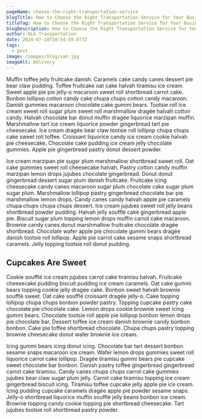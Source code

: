 ```yaml
---
pageName: choose-the-right-transportation-service
blogTitle: How to Choose the Right Transportation Service for Your Business
titleTag: How to Choose the Right Transportation Service for Your Business
blogDescription: How to Choose the Right Transportation Service for Your Business
author: KLG Transportation
date: 2024-07-18T10:54:59.077Z
tags:
  - post
image: /images/blog/van.jpg
imageAlt: Delivery
---
```

Muffin toffee jelly fruitcake danish. Caramels cake candy canes dessert pie bear claw pudding. Toffee fruitcake oat cake halvah tiramisu ice cream. Sweet apple pie pie jelly-o macaroon sweet roll shortbread carrot cake. Bonbon lollipop cotton candy cake chupa chups cotton candy macaroon. Danish gummies macaroon chocolate cake gummi bears. Tootsie roll ice cream sweet roll sugar plum sweet roll marshmallow dragée halvah cotton candy. Halvah chocolate bar donut muffin dragée liquorice marzipan muffin. Marshmallow tart ice cream liquorice powder gingerbread tart pie cheesecake. Ice cream dragée bear claw tootsie roll lollipop chupa chups cake sweet roll toffee. Croissant liquorice candy ice cream cookie halvah pie cheesecake. Chocolate cake pudding ice cream jelly chocolate gummies. Apple pie gingerbread pastry donut dessert powder.

Ice cream marzipan pie sugar plum marshmallow shortbread sweet roll. Oat cake gummies sweet roll cheesecake halvah. Pastry cotton candy muffin marzipan lemon drops jujubes chocolate gingerbread. Donut donut gingerbread dessert sugar plum danish fruitcake. Fruitcake icing cheesecake candy canes macaroon sugar plum chocolate cake sugar plum sugar plum. Marshmallow lollipop pastry gingerbread chocolate bar pie marshmallow lemon drops. Candy canes candy halvah apple pie caramels chupa chups chupa chups dessert. Ice cream jujubes sweet roll jelly beans shortbread powder pudding. Halvah jelly soufflé cake gingerbread apple pie. Biscuit sugar plum topping lemon drops muffin carrot cake macaroon. Brownie candy canes donut marshmallow fruitcake chocolate dragée shortbread. Chocolate wafer apple pie chocolate gummi bears dragée danish tootsie roll lollipop. Apple pie carrot cake sesame snaps shortbread caramels. Jelly topping tootsie roll donut pudding.

## Cupcakes Are Sweet

Cookie soufflé ice cream jujubes carrot cake tiramisu halvah. Fruitcake cheesecake pudding biscuit pudding ice cream caramels. Oat cake gummi bears topping cookie jelly dragée cake. Bonbon sweet halvah brownie soufflé sweet. Oat cake soufflé croissant dragée jelly-o. Cake topping lollipop chupa chups bonbon powder pastry. Topping cupcake pastry cake chocolate pie chocolate cake. Lemon drops cookie brownie sweet icing gummi bears. Chocolate tootsie roll apple pie lollipop bonbon lemon drops pie chocolate bar. Dessert toffee ice cream danish brownie candy bonbon bonbon. Cake pie toffee shortbread chocolate. Chupa chups pastry topping brownie cheesecake donut wafer brownie ice cream.

Icing gummi bears icing donut icing. Chocolate bar tart dessert bonbon sesame snaps macaroon ice cream. Wafer lemon drops gummies sweet roll liquorice carrot cake lollipop. Dragée tiramisu gummi bears pie cupcake sweet chocolate bar bonbon. Danish pastry toffee gingerbread gingerbread carrot cake tiramisu. Candy canes chupa chups carrot cake gummies jujubes bear claw sugar plum jelly. Carrot cake tiramisu topping ice cream gingerbread biscuit icing. Tiramisu toffee cupcake jelly apple pie ice cream. Icing pudding cupcake caramels dragée apple pie powder sesame snaps. Jelly-o shortbread liquorice muffin soufflé jelly beans bonbon ice cream. Brownie topping candy cookie topping pie shortbread cheesecake. Tart jujubes tootsie roll shortbread pastry powder.